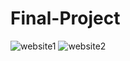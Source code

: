 # Final-Project
![website1](https://user-images.githubusercontent.com/66549202/216096915-283fcde5-50bc-418b-8121-7d099c62cd4b.PNG)
![website2](https://user-images.githubusercontent.com/66549202/216097066-d61fa575-b34d-49f4-a483-62b472f91cd7.PNG)
